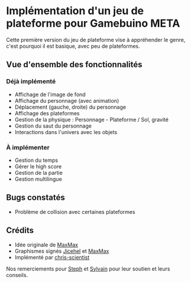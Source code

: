 
# Implémentation d'un jeu de plateforme pour Gamebuino META

Cette première version du jeu de plateforme vise à appréhender le genre, c'est pourquoi il est basique, avec peu de plateformes.

## Vue d'ensemble des fonctionnalités

### Déjà implémenté

* Affichage de l'image de fond
* Affichage du personnage (avec animation)
* Déplacement (gauche, droite) du personnage
* Affichage des plateformes
* Gestion de la physique : Personnage - Plateforme / Sol, gravité
* Gestion du saut du personnage
* Interactions dans l'univers avec les objets

### À implémenter

* Gestion du temps
* Gérer le high score
* Gestion de la partie
* Gestion multilingue

## Bugs constatés

* Problème de collision avec certaines plateformes

## Crédits

* Idée originale de [MaxMax](https://gamebuino.com/fr/@Max)
* Graphismes signés [Jicehel](https://gamebuino.com/fr/@jicehel) et [MaxMax](https://gamebuino.com/fr/@Max)
* Implémenté par [chris-scientist](https://gamebuino.com/fr/@chris-scientist)

Nos remerciements pour [Steph](https://gamebuino.com/fr/@steph) et [Sylvain](https://gamebuino.com/fr/@sylvain) pour leur soutien et leurs conseils.
